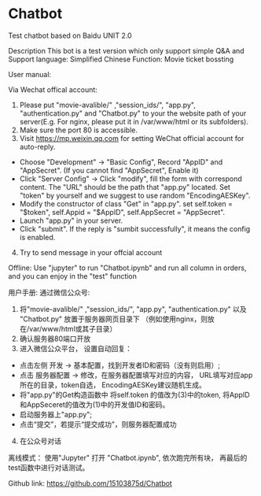# Chatbot
Test chatbot based on Baidu UNIT 2.0

Description
This bot is a test version which only support simple Q&A and 
Support language: Simplified Chinese
Function: Movie ticket bossting

User manual:

Via Wechat offical account:
1. Please put "movie-avalible/" ,"session_ids/", "app.py", "authentication.py" and "Chatbot.py" to your the website path of your server(E.g. For nginx, please put it in /var/www/html or its subfolders).
2. Make sure the port 80 is accessible.
3. Visit https://mp.weixin.qq.com for setting WeChat official account for auto-reply.

  * Choose "Development" -> "Basic Config", Record "AppID" and "AppSecret". (If you cannot find "AppSecret", Enable it)
  * Click "Server Config" -> Click "modify", fill the form with correspond content. The "URL" should be the path that "app.py" located. Set "token" by yourself and we suggest to use random "EncodingAESKey".
  * Modify the constructor of class "Get" in "app.py". set  self.token = "$token", self.Appid = "$AppID", self.AppSecret = "AppSecret".
  * Launch "app.py" in your server. 
  * Click "submit". If the reply is "sumbit successfully", it means the config is enabled.

4. Try to send message in your offcial account

Offline:
Use "jupyter" to run "Chatbot.ipynb" and run all column in orders, and you can enjoy in the "test" function

用户手册:
通过微信公众号:
1. 将"movie-avalible/" ,"session_ids/", "app.py", "authentication.py" 以及 "Chatbot.py" 放置于服务器网页目录下 （例如使用nginx，则放在/var/www/html或其子目录）
2. 确认服务器80端口开放
3. 进入微信公众平台， 设置自动回复：
* 点击左侧 开发 -> 基本配置，找到开发者ID和密码（没有则启用）;
* 点击 服务器配置 -> 修改，在服务器配置填写对应的内容， URL填写对应app所在的目录，token自选， EncodingAESKey建议随机生成。
* 将"app.py"的Get构造函数中 将self.token 的值改为(3)中的token, 将AppID和AppSeceret的值改为(1)中的开发值ID和密码。
* 启动服务器上"app.py";
* 点击“提交”，若提示“提交成功”，则服务器配置成功

4. 在公众号对话

离线模式：
使用"Jupyter" 打开 "Chatbot.ipynb", 依次跑完所有块， 再最后的test函数中进行对话测试。


Github link:
https://github.com/15103875d/Chatbot
